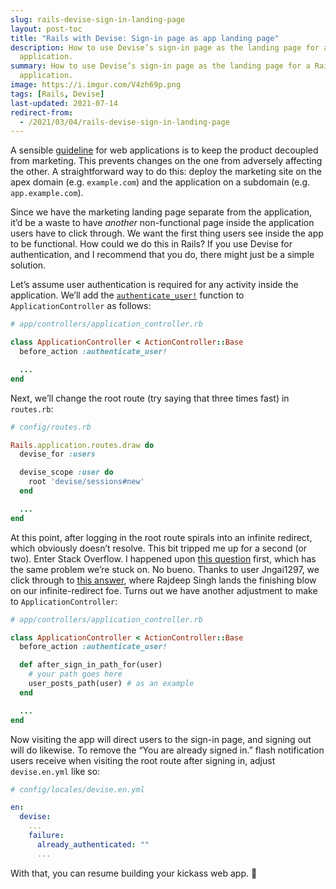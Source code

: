 ```yaml
---
slug: rails-devise-sign-in-landing-page
layout: post-toc
title: "Rails with Devise: Sign-in page as app landing page"
description: How to use Devise’s sign-in page as the landing page for a Rails
  application.
summary: How to use Devise’s sign-in page as the landing page for a Rails
  application.
image: https://i.imgur.com/V4zh69p.png
tags: [Rails, Devise]
last-updated: 2021-07-14
redirect-from:
  - /2021/03/04/rails-devise-sign-in-landing-page
---
```


A sensible [guideline](https://twitter.com/tylertringas/status/1250521285630836741) for web applications is to keep the product decoupled from marketing.
This prevents changes on the one from adversely affecting the other.
A straightforward way to do this: deploy the marketing site on the apex domain (e.g. `example.com`) and the application on a subdomain (e.g. `app.example.com`).

Since we have the marketing landing page separate from the application, it’d be a waste to have _another_ non-functional page inside the application users have to click through.
We want the first thing users see inside the app to be functional.
How could we do this in Rails?
If you use Devise for authentication, and I recommend that you do, there might just be a simple solution.

Let’s assume user authentication is required for any activity inside the application.
We’ll add the [`authenticate_user!`](https://github.com/heartcombo/devise/blob/0cd72a56f984a7ff089246f87a8b259120545edd/lib/devise/controllers/helpers.rb#L99) function to `ApplicationController` as follows:

```ruby
# app/controllers/application_controller.rb

class ApplicationController < ActionController::Base
  before_action :authenticate_user!

  ...
end
```

Next, we’ll change the root route (try saying that three times fast) in `routes.rb`:

```ruby
# config/routes.rb

Rails.application.routes.draw do
  devise_for :users

  devise_scope :user do
    root 'devise/sessions#new'
  end

  ...
end
```

At this point, after logging in the root route spirals into an infinite redirect, which obviously doesn’t resolve.
This bit tripped me up for a second (or two).
Enter Stack Overflow.
I happened upon [this question](https://stackoverflow.com/questions/4954876/setting-devise-login-to-be-root-page) first, which has the same problem we’re stuck on.
No bueno.
Thanks to user Jngai1297, we click through to [this answer](https://stackoverflow.com/questions/19855866/how-to-set-devise-sign-in-page-as-root-page-in-rails), where Rajdeep Singh lands the finishing blow on our infinite-redirect foe.
Turns out we have another adjustment to make to `ApplicationController`:

```ruby
# app/controllers/application_controller.rb

class ApplicationController < ActionController::Base
  before_action :authenticate_user!

  def after_sign_in_path_for(user)
    # your path goes here
    user_posts_path(user) # as an example
  end

  ...
end
```

Now visiting the app will direct users to the sign-in page, and signing out will do likewise.
To remove the “You are already signed in.” flash notification users receive when visiting the root route after signing in, adjust `devise.en.yml` like so:

```yaml
# config/locales/devise.en.yml

en:
  devise:
    ...
    failure:
      already_authenticated: ""
      ...
```

With that, you can resume building your kickass web app. 🙂

